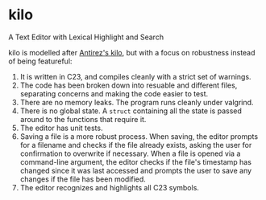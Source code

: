 # kilo

A Text Editor with Lexical Highlight and Search

kilo is modelled after [Antirez's kilo](https://github.com/antirez/kilo), but with a focus on robustness instead of being featureful:

1. It is written in C23, and compiles cleanly with a strict set of warnings.
2. The code has been broken down into resuable and different files, separating concerns and making the code easier to test.
3. There are no memory leaks. The program runs cleanly under valgrind.
4. There is no global state. A `struct` containing all the state is passed around to the functions that require it.
5. The editor has unit tests.
6. Saving a file is a more robust process. When saving, the editor prompts for a filename and checks if the file already exists, asking the user for confirmation to overwrite if necessary. When a file is opened via a command-line argument, the editor checks if the file's timestamp has changed since it was last accessed and prompts the user to save any changes if the file has been modified.
7. The editor recognizes and highlights all C23 symbols.

